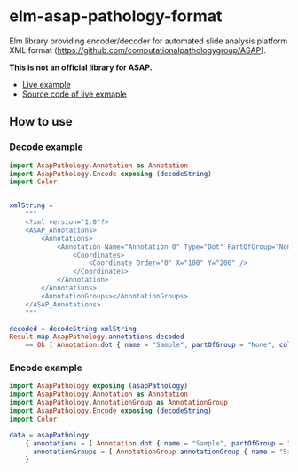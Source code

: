 # elm-asap-pathology-format
Elm library providing encoder/decoder for automated slide analysis platform XML format (https://github.com/computationalpathologygroup/ASAP).

**This is not an official library for ASAP.**

- [Live example](https://yujota.github.io/elm-asap-pathology-format/) 
- [Source code of live exmaple](https://github.com/yujota/elm-asap-pathology-format/blob/master/examples/Example.elm)

## How to use 

### Decode example


```elm
import AsapPathology.Annotation as Annotation
import AsapPathology.Encode exposing (decodeString)
import Color


xmlString =
    """
    <?xml version="1.0"?>
    <ASAP_Annotations>
        <Annotations>
            <Annotation Name="Annotation 0" Type="Dot" PartOfGroup="None" Color="#FFFFFF">
                <Coordinates>
                    <Coordinate Order="0" X="100" Y="200" />
                </Coordinates>
            </Annotation>
        </Annotations>
        <AnnotationGroups></AnnotationGroups>
    </ASAP_Annotations>
    """

decoded = decodeString xmlString
Result.map AsapPathology.annotations decoded
    == Ok [ Annotation.dot { name = "Sample", partOfGroup = "None", color = Color.white, x = 100, y = 200 } ]
```


### Encode example


```elm
import AsapPathology exposing (asapPathology)
import AsapPathology.Annotation as Annotation
import AsapPathology.AnnotationGroup as AnnotationGroup
import AsapPathology.Encode exposing (decodeString)
import Color

data = asapPathology 
    { annotations = [ Annotation.dot { name = "Sample", partOfGroup = "None", color = Color.white, x = 100, y = 200 } ]
    , annotationGroups = [ AnnotationGroup.annotationGroup { name = "SampleGroup", partOfGroup = "None", color = Color.orange } ]
    }
```
